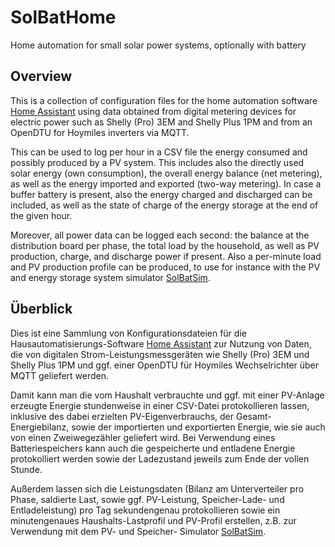 # SolBatHome
Home automation for small solar power systems, optionally with battery

## Overview

This is a collection of configuration files for the
home automation software [Home Assistant](https://www.home-assistant.io/)
using data obtained from digital metering devices for electric power such as
Shelly (Pro) 3EM and Shelly Plus 1PM and from an OpenDTU for Hoymiles inverters
via MQTT.

This can be used to log per hour in a CSV file
the energy consumed and possibly produced by a PV system.
This includes also the directly used solar energy (own consumption),
the overall energy balance (net metering),
as well as the energy imported and exported (two-way metering).
In case a buffer battery is present,
also the energy charged and discharged can be included, as well as
the state of charge of the energy storage at the end of the given hour.

Moreover, all power data can be logged each second:
the balance at the distribution board per phase, the total load by the
household, as well as PV production, charge, and discharge power if present.
Also a per-minute load and PV production profile can be produced,
to use for instance with the PV and energy storage system simulator
[SolBatSim](https://github.com/DDvO/SolBatSim).


## Überblick

Dies ist eine Sammlung von Konfigurationsdateien für die
Hausautomatisierungs-Software [Home Assistant](https://www.home-assistant.io/)
zur Nutzung von Daten, die von
digitalen Strom-Leistungsmessgeräten wie Shelly (Pro) 3EM und Shelly Plus 1PM
und ggf. einer OpenDTU für Hoymiles Wechselrichter über MQTT geliefert werden.

Damit kann man die vom Haushalt verbrauchte und ggf. mit einer PV-Anlage
erzeugte Energie stundenweise in einer CSV-Datei protokollieren lassen,
inklusive des dabei erzielten PV-Eigenverbrauchs, der Gesamt-Energiebilanz,
sowie der importierten und exportierten Energie,
wie sie auch von einen Zweiwegezähler geliefert wird.
Bei Verwendung eines Batteriespeichers
kann auch die gespeicherte und entladene Energie protokolliert werden
sowie der Ladezustand jeweils zum Ende der vollen Stunde.

Außerdem lassen sich die Leistungsdaten (Bilanz am Unterverteiler pro Phase,
saldierte Last, sowie ggf. PV-Leistung, Speicher-Lade- und Entladeleistung)
pro Tag sekundengenau protokollieren
sowie ein minutengenaues Haushalts-Lastprofil und PV-Profil erstellen,
z.B. zur Verwendung mit dem PV- und Speicher- Simulator
[SolBatSim](https://github.com/DDvO/SolBatSim).

<!--
Local IspellDict: german8
LocalWords: pl load csv yield configuration yaml
-->
